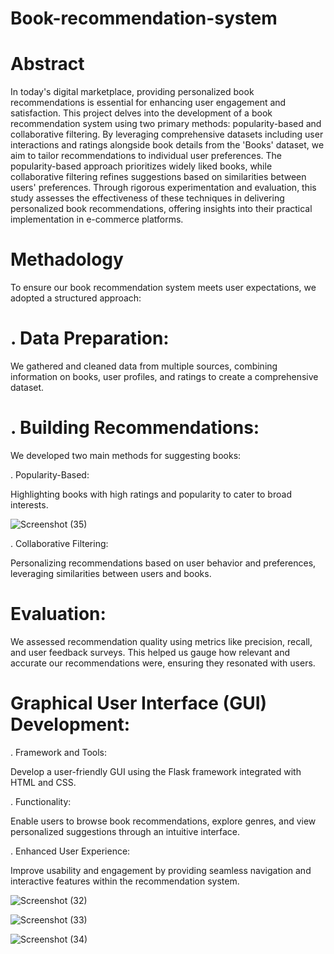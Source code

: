 # Book-recommendation-system

# Abstract
In today's digital marketplace, providing personalized book recommendations is essential for enhancing user engagement and satisfaction. This project delves into the development of a book recommendation system using two primary methods: popularity-based and collaborative filtering. By leveraging comprehensive datasets including user interactions and ratings alongside book details from the 'Books' dataset, we aim to tailor recommendations to individual user preferences. The popularity-based approach prioritizes widely liked books, while collaborative filtering refines suggestions based on similarities between users' preferences. Through rigorous experimentation and evaluation, this study assesses the effectiveness of these techniques in delivering personalized book recommendations, offering insights into their practical implementation in e-commerce platforms.

# Methadology

To ensure our book recommendation system meets user expectations, we adopted a structured approach:

# . Data Preparation:

We gathered and cleaned data from multiple sources, combining information on books, user profiles, and ratings to create a comprehensive dataset.

# . Building Recommendations:

We developed two main methods for suggesting books:

 . Popularity-Based: 

Highlighting books with high ratings and popularity to cater to broad interests.

![Screenshot (35)](https://github.com/Shreyshukl/Book-recommendation-system-/assets/158249360/5ec0d477-40ca-4f24-b2b2-60c6ceb121ad)


 . Collaborative Filtering: 

Personalizing recommendations based on user behavior and preferences, leveraging similarities between users and books.

# Evaluation:

We assessed recommendation quality using metrics like precision, recall, and user feedback surveys. This helped us gauge how relevant and accurate our recommendations were, ensuring they resonated with users.

#  Graphical User Interface (GUI) Development:

. Framework and Tools: 

Develop a user-friendly GUI using the Flask framework integrated with HTML and CSS.

. Functionality:

Enable users to browse book recommendations, explore genres, and view personalized suggestions through an intuitive interface.

. Enhanced User Experience: 

Improve usability and engagement by providing seamless navigation and interactive features within the recommendation system.

![Screenshot (32)](https://github.com/Shreyshukl/Book-recommendation-system-/assets/158249360/ec9b442a-d83a-4f6d-8ff8-608923dd7877)

![Screenshot (33)](https://github.com/Shreyshukl/Book-recommendation-system-/assets/158249360/7f7e1992-83e3-4310-8558-585e7e17fd68)

![Screenshot (34)](https://github.com/Shreyshukl/Book-recommendation-system-/assets/158249360/c5dff7af-96de-42f0-95f8-b2a0b67756d8)


